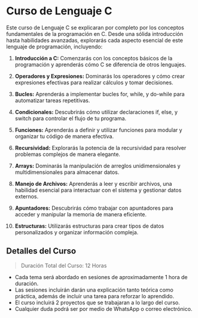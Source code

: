 # Curso de Lenguaje C

Este curso de Lenguaje C se explicaran por completo por los conceptos fundamentales de la programación en C. Desde una sólida introducción hasta habilidades avanzadas, explorarás cada aspecto esencial de este lenguaje de programación, incluyendo:

1. **Introducción a C:** Comenzarás con los conceptos básicos de la programación y aprenderás cómo C se diferencia de otros lenguajes.

2. **Operadores y Expresiones:** Dominarás los operadores y cómo crear expresiones efectivas para realizar cálculos y tomar decisiones.

3. **Bucles:** Aprenderás a implementar bucles for, while, y do-while para automatizar tareas repetitivas.

4. **Condicionales:** Descubrirás cómo utilizar declaraciones if, else, y switch para controlar el flujo de tu programa.

5. **Funciones:** Aprenderás a definir y utilizar funciones para modular y organizar tu código de manera efectiva.

6. **Recursividad:** Explorarás la potencia de la recursividad para resolver problemas complejos de manera elegante.

7. **Arrays:** Dominarás la manipulación de arreglos unidimensionales y multidimensionales para almacenar datos.

8. **Manejo de Archivos:** Aprenderás a leer y escribir archivos, una habilidad esencial para interactuar con el sistema y gestionar datos externos.

9. **Apuntadores:** Descubrirás cómo trabajar con apuntadores para acceder y manipular la memoria de manera eficiente.

10. **Estructuras:** Utilizarás estructuras para crear tipos de datos personalizados y organizar información compleja.

## Detalles del Curso

> Duración Total del Curso: 12 Horas

- Cada tema será abordado en sesiones de aproximadamente 1 hora de duración.
- Las sesiones incluirán darán una explicación tanto teórica como práctica, además de incluir una tarea para reforzar lo aprendido.
- El curso incluirá 2 proyectos que se trabajaran a lo largo del curso.
- Cualquier duda podrá ser por medio de WhatsApp o correo electrónico.
